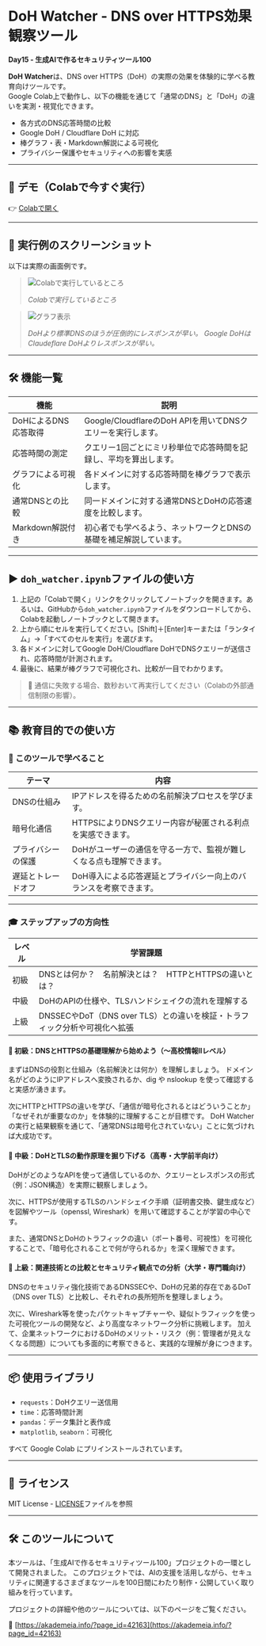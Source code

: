 # DoH Watcher - DNS over HTTPS効果観察ツール

**Day15 - 生成AIで作るセキュリティツール100**

**DoH Watcher**は、DNS over HTTPS（DoH）の実際の効果を体験的に学べる教育向けツールです。  
Google Colab上で動作し、以下の機能を通じて「通常のDNS」と「DoH」の違いを実測・視覚化できます。

- 各方式のDNS応答時間の比較
- Google DoH / Cloudflare DoH に対応
- 棒グラフ・表・Markdown解説による可視化
- プライバシー保護やセキュリティへの影響を実感

---

## 🚀 デモ（Colabで今すぐ実行）

👉 [Colabで開く](https://colab.research.google.com/github/ipusiron/doh-watcher/blob/main/doh_watcher.ipynb)

---

## 📸 実行例のスクリーンショット

以下は実際の画面例です。

>![Colabで実行しているところ](images/screenshot1.png)
>
> *Colabで実行しているところ*

>![グラフ表示](images/screenshot2.png)
>
> *DoHより標準DNSのほうが圧倒的にレスポンスが早い。*
> *Google DoHはClaudeflare DoHよりレスポンスが早い。*

---

## 🛠️ 機能一覧

| 機能                         | 説明                                                                 |
|------------------------------|----------------------------------------------------------------------|
| DoHによるDNS応答取得         | Google/CloudflareのDoH APIを用いてDNSクエリーを実行します。         |
| 応答時間の測定               | クエリー1回ごとにミリ秒単位で応答時間を記録し、平均を算出します。       |
| グラフによる可視化           | 各ドメインに対する応答時間を棒グラフで表示します。                   |
| 通常DNSとの比較              | 同一ドメインに対する通常DNSとDoHの応答速度を比較します。|
| Markdown解説付き             | 初心者でも学べるよう、ネットワークとDNSの基礎を補足解説しています。   |

---

## ▶️ `doh_watcher.ipynb`ファイルの使い方

1. 上記の「Colabで開く」リンクをクリックしてノートブックを開きます。あるいは、GitHubから`doh_watcher.ipynb`ファイルをダウンロードしてから、Colabを起動しノートブックとして開きます。
2. 上から順にセルを実行してください。[Shift]＋[Enter]キーまたは「ランタイム」→「すべてのセルを実行」を選びます。
3. 各ドメインに対してGoogle DoH/Cloudflare DoHでDNSクエリーが送信され、応答時間が計測されます。
4. 最後に、結果が棒グラフで可視化され、比較が一目でわかります。

> 🔸 通信に失敗する場合、数秒おいて再実行してください（Colabの外部通信制限の影響）。

---

## 📚 教育目的での使い方

### 🧠 このツールで学べること

| テーマ             | 内容                                                                 |
|--------------------|----------------------------------------------------------------------|
| DNSの仕組み         | IPアドレスを得るための名前解決プロセスを学びます。                    |
| 暗号化通信          | HTTPSによりDNSクエリー内容が秘匿される利点を実感できます。               |
| プライバシーの保護  | DoHがユーザーの通信を守る一方で、監視が難しくなる点も理解できます。     |
| 遅延とトレードオフ  | DoH導入による応答遅延とプライバシー向上のバランスを考察できます。       |

---

### 🎓 ステップアップの方向性

| レベル | 学習課題                                                                 |
|--------|--------------------------------------------------------------------------|
| 初級   | DNSとは何か？　名前解決とは？　HTTPとHTTPSの違いとは？                      |
| 中級   | DoHのAPIの仕様や、TLSハンドシェイクの流れを理解する                      |
| 上級   | DNSSECやDoT（DNS over TLS）との違いを検証・トラフィック分析や可視化へ拡張 |

#### 🔰 初級：DNSとHTTPSの基礎理解から始めよう（〜高校情報IIレベル）
まずはDNSの役割と仕組み（名前解決とは何か）を理解しましょう。
ドメイン名がどのようにIPアドレスへ変換されるか、dig や nslookup を使って確認すると実感が湧きます。

次にHTTPとHTTPSの違いを学び、「通信が暗号化されるとはどういうことか」「なぜそれが重要なのか」を体験的に理解することが目標です。
DoH Watcherの実行と結果観察を通じて、「通常DNSは暗号化されていない」ことに気づければ大成功です。

#### 🧭 中級：DoHとTLSの動作原理を掘り下げる（高専・大学前半向け）
DoHがどのようなAPIを使って通信しているのか、クエリーとレスポンスの形式（例：JSON構造）を実際に観察しましょう。

次に、HTTPSが使用するTLSのハンドシェイク手順（証明書交換、鍵生成など）を図解やツール（openssl, Wireshark）を用いて確認することが学習の中心です。

また、通常DNSとDoHのトラフィックの違い（ポート番号、可視性）を可視化することで、「暗号化されることで何が守られるか」を深く理解できます。

#### 🧠 上級：関連技術との比較とセキュリティ観点での分析（大学・専門職向け）
DNSのセキュリティ強化技術であるDNSSECや、DoHの兄弟的存在であるDoT（DNS over TLS）と比較し、それぞれの長所短所を整理しましょう。

次に、Wireshark等を使ったパケットキャプチャーや、疑似トラフィックを使った可視化ツールの開発など、より高度なネットワーク分析に挑戦します。
加えて、企業ネットワークにおけるDoHのメリット・リスク（例：管理者が見えなくなる問題）についても多面的に考察できると、実践的な理解が身につきます。

---

## 📦 使用ライブラリ

- `requests`：DoHクエリー送信用
- `time`：応答時間計測
- `pandas`：データ集計と表作成
- `matplotlib`, `seaborn`：可視化

すべて Google Colab にプリインストールされています。

---

## 📄 ライセンス

MIT License - [LICENSE](LICENSE)ファイルを参照

---

## 🛠 このツールについて

本ツールは、「生成AIで作るセキュリティツール100」プロジェクトの一環として開発されました。 このプロジェクトでは、AIの支援を活用しながら、セキュリティに関連するさまざまなツールを100日間にわたり制作・公開していく取り組みを行っています。

プロジェクトの詳細や他のツールについては、以下のページをご覧ください。

🔗 [https://akademeia.info/?page_id=42163](https://akademeia.info/?page_id=42163)

